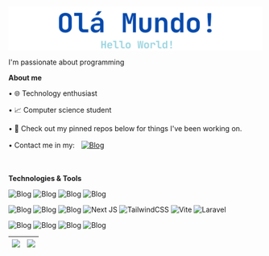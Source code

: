 <p><a><img align="center" src="./readme-header.png"></a></p>

I'm passionate about programming

**About me**

• 🌐 Technology enthusiast

• 📈 Computer science student

• 🔭 Check out my pinned repos below for things I've been working on.

• Contact me in my:ㅤ[![Blog](https://img.shields.io/badge/LinkedIn-0077B5?style=for-the-badge&logo=linkedin&logoColor=white
)](https://www.linkedin.com/in/lucasbackdev/)

ㅤ

**Technologies & Tools**

![Blog](https://img.shields.io/badge/Python-14354C?style=for-the-badge&logo=python&logoColor=white
) ![Blog](https://img.shields.io/badge/JavaScript-F7DF1E?style=for-the-badge&logo=javascript&logoColor=black
) ![Blog](https://img.shields.io/badge/Java-ED8B00?style=for-the-badge&logo=openjdk&logoColor=white
) ![Blog](https://img.shields.io/badge/PHP-777BB4?style=for-the-badge&logo=php&logoColor=white
) 


![Blog](https://img.shields.io/badge/Node.js-43853D?style=for-the-badge&logo=node.js&logoColor=white
) ![Blog](https://img.shields.io/badge/Django-092E20?style=for-the-badge&logo=django&logoColor=white
) ![Blog](https://img.shields.io/badge/React-20232A?style=for-the-badge&logo=react&logoColor=61DAFB
) ![Next JS](https://img.shields.io/badge/Next-black?style=for-the-badge&logo=next.js&logoColor=white
) ![TailwindCSS](https://img.shields.io/badge/tailwindcss-%2338B2AC.svg?style=for-the-badge&logo=tailwind-css&logoColor=white
) ![Vite](https://img.shields.io/badge/vite-%23646CFF.svg?style=for-the-badge&logo=vite&logoColor=white
) ![Laravel](https://img.shields.io/badge/laravel-%23FF2D20.svg?style=for-the-badge&logo=laravel&logoColor=white
)


![Blog](https://img.shields.io/badge/MySQL-00000F?style=for-the-badge&logo=mysql&logoColor=white
) ![Blog](https://img.shields.io/badge/PostgreSQL-316192?style=for-the-badge&logo=postgresql&logoColor=white
) ![Blog](https://img.shields.io/badge/MongoDB-4EA94B?style=for-the-badge&logo=mongodb&logoColor=white
) ![Blog](https://img.shields.io/badge/SQLite-07405E?style=for-the-badge&logo=sqlite&logoColor=white
) 

<markdown-accessiblity-table><table>
<thead>
<tr>
<th><a><img align="center" src="https://github-readme-stats.vercel.app/api?username=lucas-backDev&amp;show_icons=true&amp;theme=radical&amp;rank_icon=github&amp;title_color=fdfdfd&amp;bg_color=0d1117&amp;hide_border=true&amp;text_color=9d9d9d&amp;locale=pt-BR&amp;include_all_commits=true" style="max-width: 100%;"></a></th>
<th><a href="https://github.com/anuraghazra/github-readme-stats"><img align="center" src="https://github-readme-stats.vercel.app/api/top-langs/?username=lucas-backDev&amp;layout=compact&amp;title_color=fdfdfd&amp;bg_color=0d1117&amp;hide_border=true&amp;text_color=9d9d9d&amp;locale=pt-BR" style="max-width: 100%;"></a></th>
</tr>
</thead>
</table></markdown-accessiblity-table>
